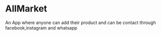 # AllMarket
An App where anyone can add their product and can be contact through facebook,instagram and whatsapp
